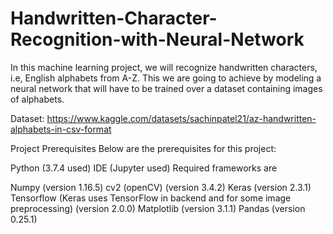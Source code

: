 # Handwritten-Character-Recognition-with-Neural-Network


In this machine learning project, we will recognize handwritten characters, i.e, English alphabets from A-Z. This we are going to achieve by modeling a neural network that will have to be trained over a dataset containing images of alphabets.


Dataset: https://www.kaggle.com/datasets/sachinpatel21/az-handwritten-alphabets-in-csv-format

Project Prerequisites
Below are the prerequisites for this project:

Python (3.7.4 used)
IDE (Jupyter used)
Required frameworks are

Numpy (version 1.16.5)
cv2 (openCV) (version 3.4.2)
Keras (version 2.3.1)
Tensorflow (Keras uses TensorFlow in backend and for some image preprocessing) (version 2.0.0)
Matplotlib (version 3.1.1)
Pandas (version 0.25.1)
